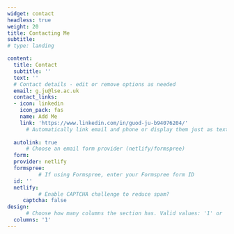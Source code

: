 ```yaml
---
widget: contact
headless: true
weight: 20
title: Contacting Me
subtitle:
# type: landing

content:
  title: Contact
  subtitle: ''
  text: ''
  # Contact details - edit or remove options as needed
  email: g.ju@lse.ac.uk
  contact_links:
  - icon: linkedin
    icon_pack: fas
    name: Add Me
    link: 'https://www.linkedin.com/in/guod-ju-b94076204/'
      # Automatically link email and phone or display them just as text?
  
  autolink: true
      # Choose an email form provider (netlify/formspree)
  form:
  provider: netlify
  formspree:
          # If using Formspree, enter your Formspree form ID
  id: ''
  netlify:
          # Enable CAPTCHA challenge to reduce spam?
     captcha: false
design:
      # Choose how many columns the section has. Valid values: '1' or '2'.
  columns: '1'
---
```

